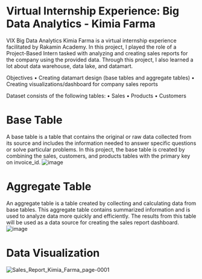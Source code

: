 # Virtual Internship Experience: Big Data Analytics - Kimia Farma

VIX Big Data Analytics Kimia Farma is a virtual internship experience facilitated by Rakamin Academy. In this project, I played the role of a Project-Based Intern tasked with analyzing and creating sales reports for the company using the provided data. Through this project, I also learned a lot about data warehouse, data lake, and datamart.

Objectives
•	Creating datamart design (base tables and aggregate tables)
•	Creating visualizations/dashboard for company sales reports

Dataset consists of the following tables:
•	Sales
•	Products
•	Customers

# Base Table 

A base table is a table that contains the original or raw data collected from its source and includes the information needed to answer specific questions or solve particular problems. In this project, the base table is created by combining the sales, customers, and products tables with the primary key on invoice_id.
![image](https://github.com/aldilahariwibowo/Sales-Report-Kimia-Farma/assets/80616937/ee45145c-e490-490a-9f2c-d90e51fa9ae3)


# Aggregate Table 

An aggregate table is a table created by collecting and calculating data from base tables. This aggregate table contains summarized information and is used to analyze data more quickly and efficiently. The results from this table will be used as a data source for creating the sales report dashboard.
![image](https://github.com/aldilahariwibowo/Sales-Report-Kimia-Farma/assets/80616937/1a602a08-e52a-4b70-9fec-12b0d6ab5988)

# Data Visualization
![Sales_Report_Kimia_Farma_page-0001](https://github.com/aldilahariwibowo/Sales-Report-Kimia-Farma/assets/80616937/8f475b01-fcc6-4c75-9a48-870f998eee6a)



